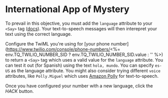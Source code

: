 # International App of Mystery

To prevail in this objective, you must add the `language` attribute to your `<Say>` tag ([docs](https://www.twilio.com/docs/voice/twiml/say#attributes-language)). Your text-to-speech messages will then interepret your text using the correct language.

Configure the TwiML you're using for [your phone number](https://www.twilio.com/console/phone-numbers/<%= env.TQ_TWILIO_NUMBER_SID ? env.TQ_TWILIO_NUMBER_SID.value : '' %>) to return a `<Say>` tag which uses a valid value for the `language` attribute. You can test it out (for Spanish) using the text `hola, mundo`. You can specify `es-US` as the language attribute. You might also consider trying different `voice` attributes, like `Polly.Miguel` which uses [Amazon Polly](https://www.twilio.com/docs/voice/twiml/say/text-speech#amazon-polly) for text-to-speech.

Once you have configured your number with a new language, click the *HACK* button.
